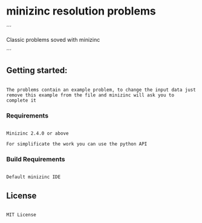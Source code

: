 # minizinc resolution problems

´´´

Classic problems soved with minizinc

´´´

## Getting started:

```

The problems contain an example problem, to change the input data just remove this example from the file and minizinc will ask you to complete it

```


### Requirements

```

Minizinc 2.4.0 or above

For simplificate the work you can use the python API

```

### Build Requirements

```

Default minizinc IDE

```


## License

```

MIT License

```
